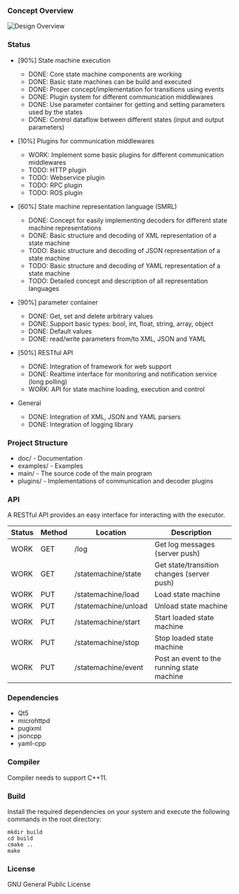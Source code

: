 ### Concept Overview
![Design Overview](https://cdn.rawgit.com/miniME89/hfsm-exec/master/doc/design.png "Design Overview")

### Status
- [90%] State machine execution
    - DONE: Core state machine components are working
    - DONE: Basic state machines can be build and executed
    - DONE: Proper concept/implementation for transitions using events
    - DONE: Plugin system for different communication middlewares
    - DONE: Use parameter container for getting and setting parameters used by the states
    - DONE: Control dataflow between different states (input and output parameters)

- [10%] Plugins for communication middlewares
    - WORK: Implement some basic plugins for different communication middlewares
    - TODO: HTTP plugin
    - TODO: Webservice plugin
    - TODO: RPC plugin
    - TODO: ROS plugin

- [60%] State machine representation language (SMRL)
    - DONE: Concept for easily implementing decoders for different state machine representations
    - DONE: Basic structure and decoding of XML representation of a state machine
    - TODO: Basic structure and decoding of JSON representation of a state machine
    - TODO: Basic structure and decoding of YAML representation of a state machine
    - TODO: Detailed concept and description of all representation languages

- [90%] parameter container
    - DONE: Get, set and delete arbitrary values
    - DONE: Support basic types: bool, int, float, string, array, object
    - DONE: Default values
    - DONE: read/write parameters from/to XML, JSON and YAML

- [50%] RESTful API
    - DONE: Integration of framework for web support
    - DONE: Realtime interface for monitoring and notification service (long polling)
    - WORK: API for state machine loading, execution and control

- General
    - DONE: Integration of XML, JSON and YAML parsers
    - DONE: Integration of logging library

### Project Structure
- doc/ - Documentation
- examples/ - Examples
- main/ - The source code of the main program
- plugins/ - Implementations of communication and decoder plugins

### API
A RESTful API provides an easy interface for interacting with the executor.

| Status  | Method | Location              | Description                                 |
|---------|--------|-----------------------|---------------------------------------------|
| WORK    | GET    | /log                  | Get log messages (server push)              |
| WORK    | GET    | /statemachine/state   | Get state/transition changes (server push)  |
| WORK    | PUT    | /statemachine/load    | Load state machine                          |
| WORK    | PUT    | /statemachine/unload  | Unload state machine                        |
| WORK    | PUT    | /statemachine/start   | Start loaded state machine                  |
| WORK    | PUT    | /statemachine/stop    | Stop loaded state machine                   |
| WORK    | PUT    | /statemachine/event   | Post an event to the running state machine  |

### Dependencies
- Qt5
- microhttpd
- pugixml
- jsoncpp
- yaml-cpp

### Compiler
Compiler needs to support C++11.

### Build
Install the required dependencies on your system and execute the following commands in the root directory:

    mkdir build
    cd build
    cmake ..
    make

### License
GNU General Public License
